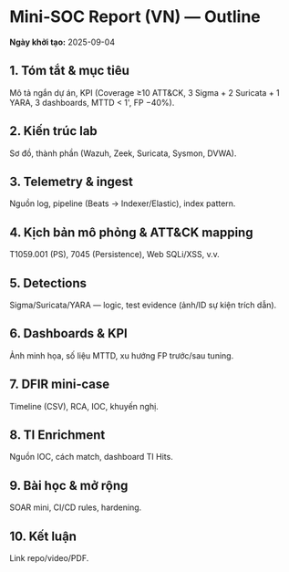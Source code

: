# Mini‑SOC Report (VN) — Outline

**Ngày khởi tạo:** 2025-09-04

## 1. Tóm tắt & mục tiêu
Mô tả ngắn dự án, KPI (Coverage ≥10 ATT&CK, 3 Sigma + 2 Suricata + 1 YARA, 3 dashboards, MTTD < 1', FP −40%).

## 2. Kiến trúc lab
Sơ đồ, thành phần (Wazuh, Zeek, Suricata, Sysmon, DVWA).

## 3. Telemetry & ingest
Nguồn log, pipeline (Beats → Indexer/Elastic), index pattern.

## 4. Kịch bản mô phỏng & ATT&CK mapping
T1059.001 (PS), 7045 (Persistence), Web SQLi/XSS, v.v.

## 5. Detections
Sigma/Suricata/YARA — logic, test evidence (ảnh/ID sự kiện trích dẫn).

## 6. Dashboards & KPI
Ảnh minh họa, số liệu MTTD, xu hướng FP trước/sau tuning.

## 7. DFIR mini‑case
Timeline (CSV), RCA, IOC, khuyến nghị.

## 8. TI Enrichment
Nguồn IOC, cách match, dashboard TI Hits.

## 9. Bài học & mở rộng
SOAR mini, CI/CD rules, hardening.

## 10. Kết luận
Link repo/video/PDF.
